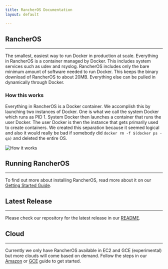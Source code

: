 ```yaml
---
title: RancherOS Documentation
layout: default

---
```


## RancherOS
---
The smallest, easiest way to run Docker in production at scale.  Everything in RancherOS is a container managed by Docker.  This includes system services such as udev and rsyslog.  RancherOS includes only the bare minimum amount of software needed to run Docker.  This keeps the binary download of RancherOS to about 20MB.  Everything else can be pulled in dynamically through Docker.

### How this works



Everything in RancherOS is a Docker container.  We accomplish this by launching two instances of Docker.  One is what we call the system Docker which runs as PID 1.  System Docker then launches a container that runs the user Docker.  The user Docker is then the instance that gets primarily used to create containers.  We created this separation because it seemed logical and also it would really be bad if somebody did 
`docker rm -f $(docker ps -qa)` and deleted the entire OS.



![How it works]({{site.baseurl}}/img/rancheroshowitworks.png "How it works")



## Running RancherOS
---
To find out more about installing RancherOS, read more about it on our [Getting Started Guide]({{site.baseurl}}/docs/getting-started/).


## Latest Release
---
Please check our repository for the latest release in our [README](https://github.com/rancherio/os/blob/master/README.md). 


## Cloud
---
Currently we only have RancherOS available in EC2 and GCE (experimental) but more clouds will come based on demand. Follow the steps in our [Amazon]({{site.baseurl}}/docs/getting-started/amazon/) or [GCE]({{site.baseurl}}/docs/getting-started/gce/) guide to get started.
<br>
<br>